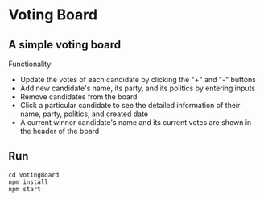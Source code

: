 # Voting Board

## A simple voting board
Functionality:
- Update the votes of each candidate by clicking the "+" and "-" buttons
- Add new candidate's name, its party, and its politics by entering inputs
- Remove candidates from the board
- Click a particular candidate to see the detailed information of their name, party, politics, and created date
- A current winner candidate's name and its current votes are shown in the header of the board

## Run
```
cd VotingBoard
npm install
npm start
```

